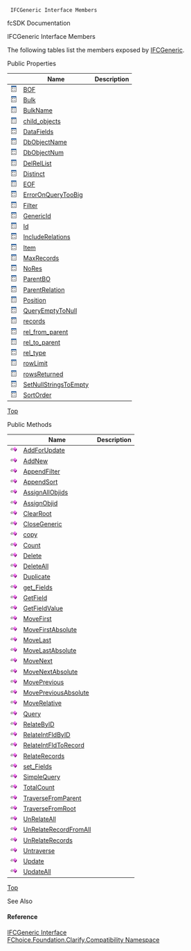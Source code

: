 ﻿     IFCGeneric Interface Members                                                   

fcSDK Documentation

IFCGeneric Interface Members

The following tables list the members exposed by [IFCGeneric](FChoice.Foundation.Clarify.Compatibility~FChoice.Foundation.Clarify.Compatibility.IFCGeneric.md).

Public Properties

|   | Name | Description |
| --- | --- | --- |
| ![ Property](dotnetimages/Property.png) | [BOF](FChoice.Foundation.Clarify.Compatibility~FChoice.Foundation.Clarify.Compatibility.IFCGeneric~BOF.md) |   |
| ![ Property](dotnetimages/Property.png) | [Bulk](FChoice.Foundation.Clarify.Compatibility~FChoice.Foundation.Clarify.Compatibility.IFCGeneric~Bulk.md) |   |
| ![ Property](dotnetimages/Property.png) | [BulkName](FChoice.Foundation.Clarify.Compatibility~FChoice.Foundation.Clarify.Compatibility.IFCGeneric~BulkName.md) |   |
| ![ Property](dotnetimages/Property.png) | [child_objects](FChoice.Foundation.Clarify.Compatibility~FChoice.Foundation.Clarify.Compatibility.IFCGeneric~child_objects.md) |   |
| ![ Property](dotnetimages/Property.png) | [DataFields](FChoice.Foundation.Clarify.Compatibility~FChoice.Foundation.Clarify.Compatibility.IFCGeneric~DataFields.md) |   |
| ![ Property](dotnetimages/Property.png) | [DbObjectName](FChoice.Foundation.Clarify.Compatibility~FChoice.Foundation.Clarify.Compatibility.IFCGeneric~DbObjectName.md) |   |
| ![ Property](dotnetimages/Property.png) | [DbObjectNum](FChoice.Foundation.Clarify.Compatibility~FChoice.Foundation.Clarify.Compatibility.IFCGeneric~DbObjectNum.md) |   |
| ![ Property](dotnetimages/Property.png) | [DelRelList](FChoice.Foundation.Clarify.Compatibility~FChoice.Foundation.Clarify.Compatibility.IFCGeneric~DelRelList.md) |   |
| ![ Property](dotnetimages/Property.png) | [Distinct](FChoice.Foundation.Clarify.Compatibility~FChoice.Foundation.Clarify.Compatibility.IFCGeneric~Distinct.md) |   |
| ![ Property](dotnetimages/Property.png) | [EOF](FChoice.Foundation.Clarify.Compatibility~FChoice.Foundation.Clarify.Compatibility.IFCGeneric~EOF.md) |   |
| ![ Property](dotnetimages/Property.png) | [ErrorOnQueryTooBig](FChoice.Foundation.Clarify.Compatibility~FChoice.Foundation.Clarify.Compatibility.IFCGeneric~ErrorOnQueryTooBig.md) |   |
| ![ Property](dotnetimages/Property.png) | [Filter](FChoice.Foundation.Clarify.Compatibility~FChoice.Foundation.Clarify.Compatibility.IFCGeneric~Filter.md) |   |
| ![ Property](dotnetimages/Property.png) | [GenericId](FChoice.Foundation.Clarify.Compatibility~FChoice.Foundation.Clarify.Compatibility.IFCGeneric~GenericId.md) |   |
| ![ Property](dotnetimages/Property.png) | [Id](FChoice.Foundation.Clarify.Compatibility~FChoice.Foundation.Clarify.Compatibility.IFCGeneric~Id.md) |   |
| ![ Property](dotnetimages/Property.png) | [IncludeRelations](FChoice.Foundation.Clarify.Compatibility~FChoice.Foundation.Clarify.Compatibility.IFCGeneric~IncludeRelations.md) |   |
| ![ Property](dotnetimages/Property.png) | [Item](FChoice.Foundation.Clarify.Compatibility~FChoice.Foundation.Clarify.Compatibility.IFCGeneric~Item.md) |   |
| ![ Property](dotnetimages/Property.png) | [MaxRecords](FChoice.Foundation.Clarify.Compatibility~FChoice.Foundation.Clarify.Compatibility.IFCGeneric~MaxRecords.md) |   |
| ![ Property](dotnetimages/Property.png) | [NoRes](FChoice.Foundation.Clarify.Compatibility~FChoice.Foundation.Clarify.Compatibility.IFCGeneric~NoRes.md) |   |
| ![ Property](dotnetimages/Property.png) | [ParentBO](FChoice.Foundation.Clarify.Compatibility~FChoice.Foundation.Clarify.Compatibility.IFCGeneric~ParentBO.md) |   |
| ![ Property](dotnetimages/Property.png) | [ParentRelation](FChoice.Foundation.Clarify.Compatibility~FChoice.Foundation.Clarify.Compatibility.IFCGeneric~ParentRelation.md) |   |
| ![ Property](dotnetimages/Property.png) | [Position](FChoice.Foundation.Clarify.Compatibility~FChoice.Foundation.Clarify.Compatibility.IFCGeneric~Position.md) |   |
| ![ Property](dotnetimages/Property.png) | [QueryEmptyToNull](FChoice.Foundation.Clarify.Compatibility~FChoice.Foundation.Clarify.Compatibility.IFCGeneric~QueryEmptyToNull.md) |   |
| ![ Property](dotnetimages/Property.png) | [records](FChoice.Foundation.Clarify.Compatibility~FChoice.Foundation.Clarify.Compatibility.IFCGeneric~records.md) |   |
| ![ Property](dotnetimages/Property.png) | [rel_from_parent](FChoice.Foundation.Clarify.Compatibility~FChoice.Foundation.Clarify.Compatibility.IFCGeneric~rel_from_parent.md) |   |
| ![ Property](dotnetimages/Property.png) | [rel_to_parent](FChoice.Foundation.Clarify.Compatibility~FChoice.Foundation.Clarify.Compatibility.IFCGeneric~rel_to_parent.md) |   |
| ![ Property](dotnetimages/Property.png) | [rel_type](FChoice.Foundation.Clarify.Compatibility~FChoice.Foundation.Clarify.Compatibility.IFCGeneric~rel_type.md) |   |
| ![ Property](dotnetimages/Property.png) | [rowLimit](FChoice.Foundation.Clarify.Compatibility~FChoice.Foundation.Clarify.Compatibility.IFCGeneric~rowLimit.md) |   |
| ![ Property](dotnetimages/Property.png) | [rowsReturned](FChoice.Foundation.Clarify.Compatibility~FChoice.Foundation.Clarify.Compatibility.IFCGeneric~rowsReturned.md) |   |
| ![ Property](dotnetimages/Property.png) | [SetNullStringsToEmpty](FChoice.Foundation.Clarify.Compatibility~FChoice.Foundation.Clarify.Compatibility.IFCGeneric~SetNullStringsToEmpty.md) |   |
| ![ Property](dotnetimages/Property.png) | [SortOrder](FChoice.Foundation.Clarify.Compatibility~FChoice.Foundation.Clarify.Compatibility.IFCGeneric~SortOrder.md) |   |

[Top](#top)

Public Methods

|   | Name | Description |
| --- | --- | --- |
| ![ Method](dotnetimages/Method.png) | [AddForUpdate](FChoice.Foundation.Clarify.Compatibility~FChoice.Foundation.Clarify.Compatibility.IFCGeneric~AddForUpdate.md) |   |
| ![ Method](dotnetimages/Method.png) | [AddNew](FChoice.Foundation.Clarify.Compatibility~FChoice.Foundation.Clarify.Compatibility.IFCGeneric~AddNew.md) |   |
| ![ Method](dotnetimages/Method.png) | [AppendFilter](FChoice.Foundation.Clarify.Compatibility~FChoice.Foundation.Clarify.Compatibility.IFCGeneric~AppendFilter.md) |   |
| ![ Method](dotnetimages/Method.png) | [AppendSort](FChoice.Foundation.Clarify.Compatibility~FChoice.Foundation.Clarify.Compatibility.IFCGeneric~AppendSort.md) |   |
| ![ Method](dotnetimages/Method.png) | [AssignAllObjids](FChoice.Foundation.Clarify.Compatibility~FChoice.Foundation.Clarify.Compatibility.IFCGeneric~AssignAllObjids.md) |   |
| ![ Method](dotnetimages/Method.png) | [AssignObjid](FChoice.Foundation.Clarify.Compatibility~FChoice.Foundation.Clarify.Compatibility.IFCGeneric~AssignObjid.md) |   |
| ![ Method](dotnetimages/Method.png) | [ClearRoot](FChoice.Foundation.Clarify.Compatibility~FChoice.Foundation.Clarify.Compatibility.IFCGeneric~ClearRoot.md) |   |
| ![ Method](dotnetimages/Method.png) | [CloseGeneric](FChoice.Foundation.Clarify.Compatibility~FChoice.Foundation.Clarify.Compatibility.IFCGeneric~CloseGeneric.md) |   |
| ![ Method](dotnetimages/Method.png) | [copy](FChoice.Foundation.Clarify.Compatibility~FChoice.Foundation.Clarify.Compatibility.IFCGeneric~copy.md) |   |
| ![ Method](dotnetimages/Method.png) | [Count](FChoice.Foundation.Clarify.Compatibility~FChoice.Foundation.Clarify.Compatibility.IFCGeneric~Count.md) |   |
| ![ Method](dotnetimages/Method.png) | [Delete](FChoice.Foundation.Clarify.Compatibility~FChoice.Foundation.Clarify.Compatibility.IFCGeneric~Delete.md) |   |
| ![ Method](dotnetimages/Method.png) | [DeleteAll](FChoice.Foundation.Clarify.Compatibility~FChoice.Foundation.Clarify.Compatibility.IFCGeneric~DeleteAll.md) |   |
| ![ Method](dotnetimages/Method.png) | [Duplicate](FChoice.Foundation.Clarify.Compatibility~FChoice.Foundation.Clarify.Compatibility.IFCGeneric~Duplicate.md) |   |
| ![ Method](dotnetimages/Method.png) | [get_Fields](FChoice.Foundation.Clarify.Compatibility~FChoice.Foundation.Clarify.Compatibility.IFCGeneric~get_Fields.md) |   |
| ![ Method](dotnetimages/Method.png) | [GetField](FChoice.Foundation.Clarify.Compatibility~FChoice.Foundation.Clarify.Compatibility.IFCGeneric~GetField.md) |   |
| ![ Method](dotnetimages/Method.png) | [GetFieldValue](FChoice.Foundation.Clarify.Compatibility~FChoice.Foundation.Clarify.Compatibility.IFCGeneric~GetFieldValue.md) |   |
| ![ Method](dotnetimages/Method.png) | [MoveFirst](FChoice.Foundation.Clarify.Compatibility~FChoice.Foundation.Clarify.Compatibility.IFCGeneric~MoveFirst.md) |   |
| ![ Method](dotnetimages/Method.png) | [MoveFirstAbsolute](FChoice.Foundation.Clarify.Compatibility~FChoice.Foundation.Clarify.Compatibility.IFCGeneric~MoveFirstAbsolute.md) |   |
| ![ Method](dotnetimages/Method.png) | [MoveLast](FChoice.Foundation.Clarify.Compatibility~FChoice.Foundation.Clarify.Compatibility.IFCGeneric~MoveLast.md) |   |
| ![ Method](dotnetimages/Method.png) | [MoveLastAbsolute](FChoice.Foundation.Clarify.Compatibility~FChoice.Foundation.Clarify.Compatibility.IFCGeneric~MoveLastAbsolute.md) |   |
| ![ Method](dotnetimages/Method.png) | [MoveNext](FChoice.Foundation.Clarify.Compatibility~FChoice.Foundation.Clarify.Compatibility.IFCGeneric~MoveNext.md) |   |
| ![ Method](dotnetimages/Method.png) | [MoveNextAbsolute](FChoice.Foundation.Clarify.Compatibility~FChoice.Foundation.Clarify.Compatibility.IFCGeneric~MoveNextAbsolute.md) |   |
| ![ Method](dotnetimages/Method.png) | [MovePrevious](FChoice.Foundation.Clarify.Compatibility~FChoice.Foundation.Clarify.Compatibility.IFCGeneric~MovePrevious.md) |   |
| ![ Method](dotnetimages/Method.png) | [MovePreviousAbsolute](FChoice.Foundation.Clarify.Compatibility~FChoice.Foundation.Clarify.Compatibility.IFCGeneric~MovePreviousAbsolute.md) |   |
| ![ Method](dotnetimages/Method.png) | [MoveRelative](FChoice.Foundation.Clarify.Compatibility~FChoice.Foundation.Clarify.Compatibility.IFCGeneric~MoveRelative.md) |   |
| ![ Method](dotnetimages/Method.png) | [Query](FChoice.Foundation.Clarify.Compatibility~FChoice.Foundation.Clarify.Compatibility.IFCGeneric~Query.md) |   |
| ![ Method](dotnetimages/Method.png) | [RelateByID](FChoice.Foundation.Clarify.Compatibility~FChoice.Foundation.Clarify.Compatibility.IFCGeneric~RelateByID.md) |   |
| ![ Method](dotnetimages/Method.png) | [RelateIntFldByID](FChoice.Foundation.Clarify.Compatibility~FChoice.Foundation.Clarify.Compatibility.IFCGeneric~RelateIntFldByID.md) |   |
| ![ Method](dotnetimages/Method.png) | [RelateIntFldToRecord](FChoice.Foundation.Clarify.Compatibility~FChoice.Foundation.Clarify.Compatibility.IFCGeneric~RelateIntFldToRecord.md) |   |
| ![ Method](dotnetimages/Method.png) | [RelateRecords](FChoice.Foundation.Clarify.Compatibility~FChoice.Foundation.Clarify.Compatibility.IFCGeneric~RelateRecords.md) |   |
| ![ Method](dotnetimages/Method.png) | [set_Fields](FChoice.Foundation.Clarify.Compatibility~FChoice.Foundation.Clarify.Compatibility.IFCGeneric~set_Fields.md) |   |
| ![ Method](dotnetimages/Method.png) | [SimpleQuery](FChoice.Foundation.Clarify.Compatibility~FChoice.Foundation.Clarify.Compatibility.IFCGeneric~SimpleQuery.md) |   |
| ![ Method](dotnetimages/Method.png) | [TotalCount](FChoice.Foundation.Clarify.Compatibility~FChoice.Foundation.Clarify.Compatibility.IFCGeneric~TotalCount.md) |   |
| ![ Method](dotnetimages/Method.png) | [TraverseFromParent](FChoice.Foundation.Clarify.Compatibility~FChoice.Foundation.Clarify.Compatibility.IFCGeneric~TraverseFromParent.md) |   |
| ![ Method](dotnetimages/Method.png) | [TraverseFromRoot](FChoice.Foundation.Clarify.Compatibility~FChoice.Foundation.Clarify.Compatibility.IFCGeneric~TraverseFromRoot.md) |   |
| ![ Method](dotnetimages/Method.png) | [UnRelateAll](FChoice.Foundation.Clarify.Compatibility~FChoice.Foundation.Clarify.Compatibility.IFCGeneric~UnRelateAll.md) |   |
| ![ Method](dotnetimages/Method.png) | [UnRelateRecordFromAll](FChoice.Foundation.Clarify.Compatibility~FChoice.Foundation.Clarify.Compatibility.IFCGeneric~UnRelateRecordFromAll.md) |   |
| ![ Method](dotnetimages/Method.png) | [UnRelateRecords](FChoice.Foundation.Clarify.Compatibility~FChoice.Foundation.Clarify.Compatibility.IFCGeneric~UnRelateRecords.md) |   |
| ![ Method](dotnetimages/Method.png) | [Untraverse](FChoice.Foundation.Clarify.Compatibility~FChoice.Foundation.Clarify.Compatibility.IFCGeneric~Untraverse.md) |   |
| ![ Method](dotnetimages/Method.png) | [Update](FChoice.Foundation.Clarify.Compatibility~FChoice.Foundation.Clarify.Compatibility.IFCGeneric~Update.md) |   |
| ![ Method](dotnetimages/Method.png) | [UpdateAll](FChoice.Foundation.Clarify.Compatibility~FChoice.Foundation.Clarify.Compatibility.IFCGeneric~UpdateAll.md) |   |

[Top](#top)

See Also

#### Reference

[IFCGeneric Interface](FChoice.Foundation.Clarify.Compatibility~FChoice.Foundation.Clarify.Compatibility.IFCGeneric.md)  
[FChoice.Foundation.Clarify.Compatibility Namespace](FChoice.Foundation.Clarify.Compatibility~FChoice.Foundation.Clarify.Compatibility_namespace.md)